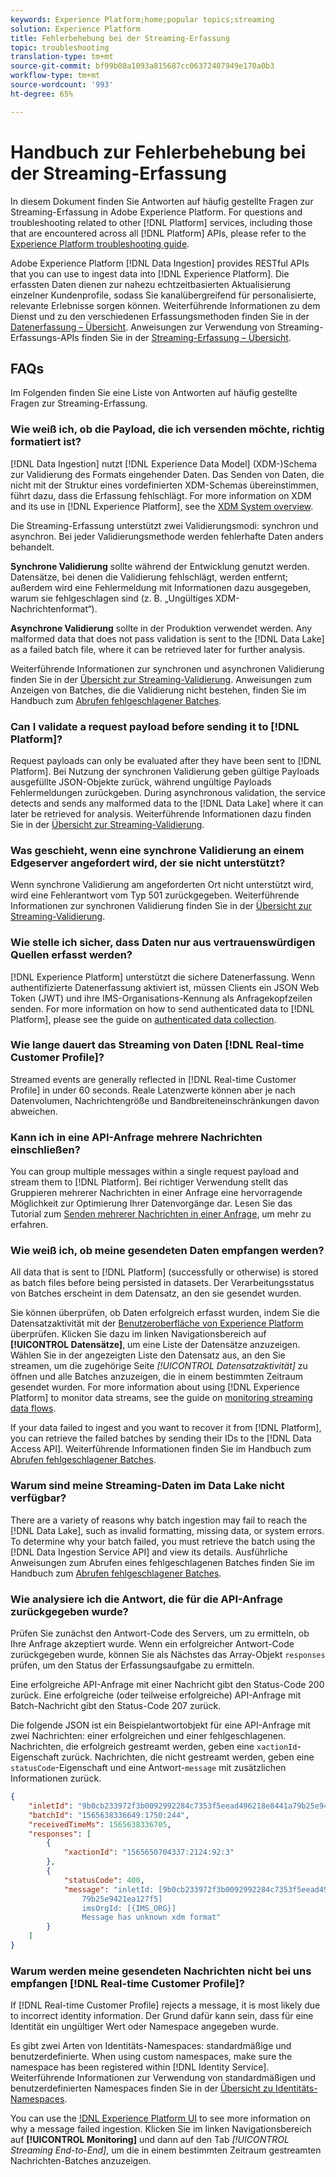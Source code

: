 ```yaml
---
keywords: Experience Platform;home;popular topics;streaming
solution: Experience Platform
title: Fehlerbehebung bei der Streaming-Erfassung
topic: troubleshooting
translation-type: tm+mt
source-git-commit: bf99b08a1093a815687cc06372407949e170a0b3
workflow-type: tm+mt
source-wordcount: '993'
ht-degree: 65%

---
```



# Handbuch zur Fehlerbehebung bei der Streaming-Erfassung

In diesem Dokument finden Sie Antworten auf häufig gestellte Fragen zur Streaming-Erfassung in Adobe Experience Platform. For questions and troubleshooting related to other [!DNL Platform] services, including those that are encountered across all [!DNL Platform] APIs, please refer to the [Experience Platform troubleshooting guide](../../landing/troubleshooting.md).

Adobe Experience Platform [!DNL Data Ingestion] provides RESTful APIs that you can use to ingest data into [!DNL Experience Platform]. Die erfassten Daten dienen zur nahezu echtzeitbasierten Aktualisierung einzelner Kundenprofile, sodass Sie kanalübergreifend für personalisierte, relevante Erlebnisse sorgen können. Weiterführende Informationen zu dem Dienst und zu den verschiedenen Erfassungsmethoden finden Sie in der [Datenerfassung – Übersicht](../home.md). Anweisungen zur Verwendung von Streaming-Erfassungs-APIs finden Sie in der [Streaming-Erfassung – Übersicht](../streaming-ingestion/overview.md).

## FAQs

Im Folgenden finden Sie eine Liste von Antworten auf häufig gestellte Fragen zur Streaming-Erfassung.

### Wie weiß ich, ob die Payload, die ich versenden möchte, richtig formatiert ist?

[!DNL Data Ingestion] nutzt [!DNL Experience Data Model] (XDM-)Schema zur Validierung des Formats eingehender Daten. Das Senden von Daten, die nicht mit der Struktur eines vordefinierten XDM-Schemas übereinstimmen, führt dazu, dass die Erfassung fehlschlägt. For more information on XDM and its use in [!DNL Experience Platform], see the [XDM System overview](../../xdm/home.md).

Die Streaming-Erfassung unterstützt zwei Validierungsmodi: synchron und asynchron. Bei jeder Validierungsmethode werden fehlerhafte Daten anders behandelt.

**Synchrone Validierung** sollte während der Entwicklung genutzt werden. Datensätze, bei denen die Validierung fehlschlägt, werden entfernt; außerdem wird eine Fehlermeldung mit Informationen dazu ausgegeben, warum sie fehlgeschlagen sind (z. B. „Ungültiges XDM-Nachrichtenformat“).

**Asynchrone Validierung** sollte in der Produktion verwendet werden. Any malformed data that does not pass validation is sent to the [!DNL Data Lake] as a failed batch file, where it can be retrieved later for further analysis.

Weiterführende Informationen zur synchronen und asynchronen Validierung finden Sie in der [Übersicht zur Streaming-Validierung](../quality/streaming-validation.md). Anweisungen zum Anzeigen von Batches, die die Validierung nicht bestehen, finden Sie im Handbuch zum [Abrufen fehlgeschlagener Batches](../quality/retrieve-failed-batches.md).

### Can I validate a request payload before sending it to [!DNL Platform]?

Request payloads can only be evaluated after they have been sent to [!DNL Platform]. Bei Nutzung der synchronen Validierung geben gültige Payloads ausgefüllte JSON-Objekte zurück, während ungültige Payloads Fehlermeldungen zurückgeben. During asynchronous validation, the service detects and sends any malformed data to the [!DNL Data Lake] where it can later be retrieved for analysis. Weiterführende Informationen dazu finden Sie in der [Übersicht zur Streaming-Validierung](../quality/streaming-validation.md).

### Was geschieht, wenn eine synchrone Validierung an einem Edgeserver angefordert wird, der sie nicht unterstützt?

Wenn synchrone Validierung am angeforderten Ort nicht unterstützt wird, wird eine Fehlerantwort vom Typ 501 zurückgegeben. Weiterführende Informationen zur synchronen Validierung finden Sie in der [Übersicht zur Streaming-Validierung](../quality/streaming-validation.md).

### Wie stelle ich sicher, dass Daten nur aus vertrauenswürdigen Quellen erfasst werden?

[!DNL Experience Platform] unterstützt die sichere Datenerfassung. Wenn authentifizierte Datenerfassung aktiviert ist, müssen Clients ein JSON Web Token (JWT) und ihre IMS-Organisations-Kennung als Anfragekopfzeilen senden. For more information on how to send authenticated data to [!DNL Platform], please see the guide on [authenticated data collection](../tutorials/create-authenticated-streaming-connection.md).

### Wie lange dauert das Streaming von Daten [!DNL Real-time Customer Profile]?

Streamed events are generally reflected in [!DNL Real-time Customer Profile] in under 60 seconds. Reale Latenzwerte können aber je nach Datenvolumen, Nachrichtengröße und Bandbreiteneinschränkungen davon abweichen.

### Kann ich in eine API-Anfrage mehrere Nachrichten einschließen?

You can group multiple messages within a single request payload and stream them to [!DNL Platform]. Bei richtiger Verwendung stellt das Gruppieren mehrerer Nachrichten in einer Anfrage eine hervorragende Möglichkeit zur Optimierung Ihrer Datenvorgänge dar. Lesen Sie das Tutorial zum [Senden mehrerer Nachrichten in einer Anfrage](../tutorials/streaming-multiple-messages.md), um mehr zu erfahren.

### Wie weiß ich, ob meine gesendeten Daten empfangen werden?

All data that is sent to [!DNL Platform] (successfully or otherwise) is stored as batch files before being persisted in datasets. Der Verarbeitungsstatus von Batches erscheint in dem Datensatz, an den sie gesendet wurden.

Sie können überprüfen, ob Daten erfolgreich erfasst wurden, indem Sie die Datensatzaktivität mit der [Benutzeroberfläche von Experience Platform](https://platform.adobe.com) überprüfen. Klicken Sie dazu im linken Navigationsbereich auf **[!UICONTROL Datensätze]**, um eine Liste der Datensätze anzuzeigen. Wählen Sie in der angezeigten Liste den Datensatz aus, an den Sie streamen, um die zugehörige Seite *[!UICONTROL Datensatzaktivität]* zu öffnen und alle Batches anzuzeigen, die in einem bestimmten Zeitraum gesendet wurden. For more information about using [!DNL Experience Platform] to monitor data streams, see the guide on [monitoring streaming data flows](../quality/monitor-data-flows.md).

If your data failed to ingest and you want to recover it from [!DNL Platform], you can retrieve the failed batches by sending their IDs to the [!DNL Data Access API]. Weiterführende Informationen finden Sie im Handbuch zum [Abrufen fehlgeschlagener Batches](../quality/retrieve-failed-batches.md).

### Warum sind meine Streaming-Daten im Data Lake nicht verfügbar?

There are a variety of reasons why batch ingestion may fail to reach the [!DNL Data Lake], such as invalid formatting, missing data, or system errors. To determine why your batch failed, you must retrieve the batch using the [!DNL Data Ingestion Service API] and view its details. Ausführliche Anweisungen zum Abrufen eines fehlgeschlagenen Batches finden Sie im Handbuch zum [Abrufen fehlgeschlagener Batches](../quality/retrieve-failed-batches.md).

### Wie analysiere ich die Antwort, die für die API-Anfrage zurückgegeben wurde?

Prüfen Sie zunächst den Antwort-Code des Servers, um zu ermitteln, ob Ihre Anfrage akzeptiert wurde. Wenn ein erfolgreicher Antwort-Code zurückgegeben wurde, können Sie als Nächstes das Array-Objekt `responses` prüfen, um den Status der Erfassungsaufgabe zu ermitteln.

Eine erfolgreiche API-Anfrage mit einer Nachricht gibt den Status-Code 200 zurück. Eine erfolgreiche (oder teilweise erfolgreiche) API-Anfrage mit Batch-Nachricht gibt den Status-Code 207 zurück.

Die folgende JSON ist ein Beispielantwortobjekt für eine API-Anfrage mit zwei Nachrichten: einer erfolgreichen und einer fehlgeschlagenen. Nachrichten, die erfolgreich gestreamt werden, geben eine `xactionId`-Eigenschaft zurück. Nachrichten, die nicht gestreamt werden, geben eine `statusCode`-Eigenschaft und eine Antwort-`message` mit zusätzlichen Informationen zurück.

```JSON
{
    "inletId": "9b0cb233972f3b0092992284c7353f5eead496218e8441a79b25e9421ea127f5",
    "batchId": "1565638336649:1750:244",
    "receivedTimeMs": 1565638336705,
    "responses": [
        {
            "xactionId": "1565650704337:2124:92:3"
        },
        {
            "statusCode": 400,
            "message": "inletId: [9b0cb233972f3b0092992284c7353f5eead496218e8441a
                79b25e9421ea127f5] 
                imsOrgId: [{IMS_ORG}] 
                Message has unknown xdm format"
        }
    ]
}
```

### Warum werden meine gesendeten Nachrichten nicht bei uns empfangen [!DNL Real-time Customer Profile]?

If [!DNL Real-time Customer Profile] rejects a message, it is most likely due to incorrect identity information. Der Grund dafür kann sein, dass für eine Identität ein ungültiger Wert oder Namespace angegeben wurde.

Es gibt zwei Arten von Identitäts-Namespaces: standardmäßige und benutzerdefinierte. When using custom namespaces, make sure the namespace has been registered within [!DNL Identity Service]. Weiterführende Informationen zur Verwendung von standardmäßigen und benutzerdefinierten Namespaces finden Sie in der [Übersicht zu Identitäts-Namespaces](../../identity-service/namespaces.md).

You can use the [!DNL Experience Platform UI](https://platform.adobe.com) to see more information on why a message failed ingestion. Klicken Sie im linken Navigationsbereich auf **[!UICONTROL Monitoring]** und dann auf den Tab _[!UICONTROL Streaming End-to-End]_, um die in einem bestimmten Zeitraum gestreamten Nachrichten-Batches anzuzeigen.